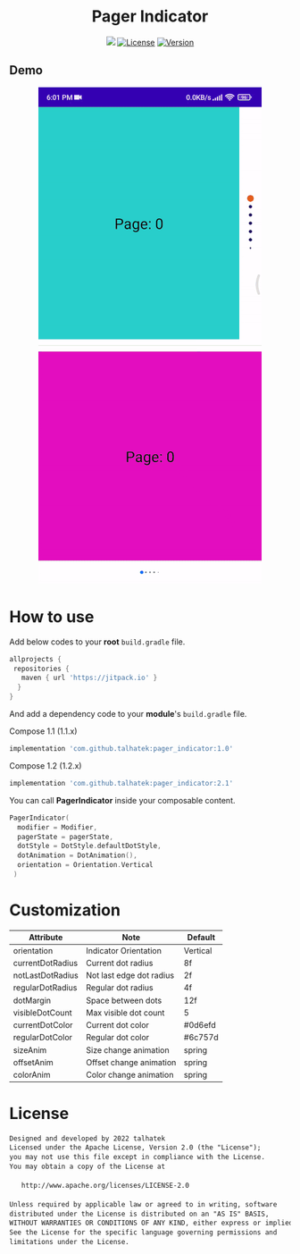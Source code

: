 <h1 align="center"> Pager Indicator </h1>
<p align="center">
  <a href="https://www.linkedin.com/in/talhatek/"><img src="https://img.shields.io/badge/LinkedIn-0077B5?style=for-the-badge&logo=linkedin&logoColor=white"></a>
  <a href="https://opensource.org/licenses/Apache-2.0"><img alt="License" src="https://img.shields.io/badge/License-Apache%202.0-blue.svg"/></a>
  <a href="https://jitpack.io/#talhatek/pager_indicator"><img alt="Version" src="https://jitpack.io//v/talhatek/pager_indicator.svg"/></a>
</p>

## Demo
<p align="center">
<img src="gif/indicator.gif" width="400" height="889"/>
</p>

# How to use

Add below codes to your **root** `build.gradle` file.
```gradle
allprojects {
 repositories {
   maven { url 'https://jitpack.io' }
  }
}

```
And add a dependency code to your **module**'s `build.gradle` file.

Compose 1.1 (1.1.x)
```gradle
implementation 'com.github.talhatek:pager_indicator:1.0'
```


Compose 1.2 (1.2.x)
```gradle
implementation 'com.github.talhatek:pager_indicator:2.1'
```
You can call **PagerIndicator** inside your composable content.
```kotlin
PagerIndicator(
  modifier = Modifier,
  pagerState = pagerState,
  dotStyle = DotStyle.defaultDotStyle,
  dotAnimation = DotAnimation(),
  orientation = Orientation.Vertical
 )
```
# Customization

| Attribute           | Note                                      | Default     |
|---------------------|-------------------------------------------|-------------|
| orientation         | Indicator Orientation                     | Vertical    |
| currentDotRadius    | Current dot radius                        | 8f          |
| notLastDotRadius    | Not last edge dot radius                  | 2f          |
| regularDotRadius    | Regular dot radius                        | 4f          |
| dotMargin           | Space between dots                        | 12f         |
| visibleDotCount     | Max visible dot count                     | 5           |
| currentDotColor     | Current dot color                         | #0d6efd     |
| regularDotColor     | Regular dot color                         | #6c757d     |
| sizeAnim            | Size change  animation                    | spring      |
| offsetAnim          | Offset change  animation                  | spring      |
| colorAnim           | Color change  animation                   | spring      |

# License
```xml
Designed and developed by 2022 talhatek
Licensed under the Apache License, Version 2.0 (the "License");
you may not use this file except in compliance with the License.
You may obtain a copy of the License at

   http://www.apache.org/licenses/LICENSE-2.0

Unless required by applicable law or agreed to in writing, software
distributed under the License is distributed on an "AS IS" BASIS,
WITHOUT WARRANTIES OR CONDITIONS OF ANY KIND, either express or implied.
See the License for the specific language governing permissions and
limitations under the License.
```
